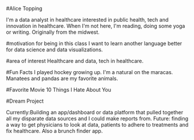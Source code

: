 #Alice Topping

I'm a data analyst in healthcare interested in public health, tech and innovation in healthcare. When I'm not here, I'm reading, doing some yoga or writing. Originally from the midwest. 

#motivation for being in this class
I want to learn another language better for data science and data visualizations. 

#area of interest
Healthcare and data, tech in healthcare.  

#Fun Facts
I played hockey growing up. I'm a natural on the maracas. Manatees and pandas are my favorite animals. 

#Favorite Movie
10 Things I Hate About You

#Dream Project

Currently:Building an app/dashboard or data platform that pulled together all my disparate data sources and I could make reports from. Future: finding a way to get physicians to look at data, patients to adhere to treatments and fix healthcare. Also a brunch finder app. 
